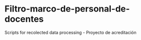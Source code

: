 # Filtro-marco-de-personal-de-docentes
Scripts for recolected data processing - Proyecto de acreditación

